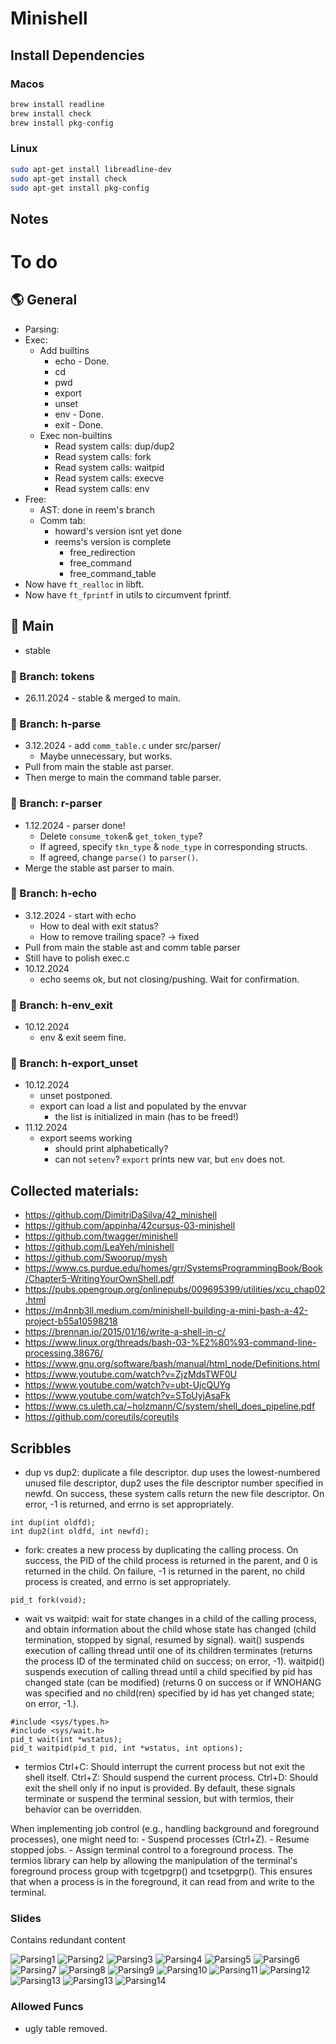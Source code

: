 # Minishell

## Install Dependencies
### Macos
```bash
brew install readline
brew install check
brew install pkg-config
```

### Linux
```bash
sudo apt-get install libreadline-dev
sudo apt-get install check
sudo apt-get install pkg-config
```

## Notes
# To do

## 🌎 General
- Parsing:
- Exec:
	- Add builtins
		- echo - Done.
		- cd
		- pwd
		- export
		- unset
		- env - Done.
		- exit - Done.
	- Exec non-builtins
		- Read system calls: dup/dup2
		- Read system calls: fork
		- Read system calls: waitpid
		- Read system calls: execve
		- Read system calls: env
- Free:
	- AST: done in reem's branch
	- Comm tab: 
		- howard's version isnt yet done
		- reems's version is complete
			- free_redirection
			- free_command
			- free_command_table
- Now have `ft_realloc` in libft.
- Now have `ft_fprintf` in utils to circumvent fprintf.

## 🌴 Main
- stable

### 🌿 Branch: tokens
- 26.11.2024 - stable & merged to main.

### 🌿 Branch: h-parse
- 3.12.2024 - add `comm_table.c` under src/parser/
	- Maybe unnecessary, but works.
- Pull from main the stable ast parser.
- Then merge to main the command table parser.

### 🌿 Branch: r-parser
- 1.12.2024 - parser done!
	- Delete `consume_token`& `get_token_type`? 
	- If agreed, specify `tkn_type` & `node_type` in corresponding structs.
	- If agreed, change `parse()` to `parser()`.
- Merge the stable ast parser to main.

### 🌿 Branch: h-echo
- 3.12.2024 - start with echo
	- How to deal with exit status?
	- How to remove trailing space? -> fixed
- Pull from main the stable ast and comm table parser
- Still have to polish exec.c
- 10.12.2024
	- echo seems ok, but not closing/pushing. Wait for confirmation.

### 🌿 Branch: h-env_exit
- 10.12.2024
	- env & exit seem fine.

### 🌿 Branch: h-export_unset
- 10.12.2024
	- unset postponed.
	- export can load a list and populated by the envvar
		- the list is initialized in main (has to be freed!)
- 11.12.2024
	- export seems working
		- should print alphabetically?
		- can not `setenv`? `export` prints new var, but `env` does not.

## Collected materials:
- https://github.com/DimitriDaSilva/42_minishell
- https://github.com/appinha/42cursus-03-minishell
- https://github.com/twagger/minishell
- https://github.com/LeaYeh/minishell
- https://github.com/Swoorup/mysh
- https://www.cs.purdue.edu/homes/grr/SystemsProgrammingBook/Book/Chapter5-WritingYourOwnShell.pdf
- https://pubs.opengroup.org/onlinepubs/009695399/utilities/xcu_chap02.html
- https://m4nnb3ll.medium.com/minishell-building-a-mini-bash-a-42-project-b55a10598218
- https://brennan.io/2015/01/16/write-a-shell-in-c/
- https://www.linux.org/threads/bash-03-%E2%80%93-command-line-processing.38676/
- https://www.gnu.org/software/bash/manual/html_node/Definitions.html
- https://www.youtube.com/watch?v=ZjzMdsTWF0U
- https://www.youtube.com/watch?v=ubt-UjcQUYg
- https://www.youtube.com/watch?v=SToUyjAsaFk
- https://www.cs.uleth.ca/~holzmann/C/system/shell_does_pipeline.pdf
- https://github.com/coreutils/coreutils

## Scribbles
- dup vs dup2: duplicate a file descriptor. dup uses the lowest-numbered unused file descriptor, dup2 uses the file descriptor number specified in newfd.
On  success, these system calls return the new file descriptor.  On error, -1 is returned, and
       errno is set appropriately.
```
int dup(int oldfd);
int dup2(int oldfd, int newfd);
```

- fork: creates a new process by duplicating the calling process. On success, the PID of the child process is returned in the parent, and 0 is returned in the child. On failure, -1 is returned in the parent, no child process is created, and errno is set appropriately.
```
pid_t fork(void);
```
- wait vs waitpid:  wait for state changes in a child of the calling process, and obtain information about the child whose state has changed (child termination, stopped by signal, resumed by signal). wait() suspends execution of calling thread until one of its children terminates (returns the process ID of the terminated child on success; on error, -1). waitpid() suspends execution of calling thread until a child specified by pid has changed state (can be modified) (returns 0 on success or if WNOHANG was specified and no child(ren) specified by id has yet changed state; on error, -1.).
```
#include <sys/types.h>
#include <sys/wait.h>
pid_t wait(int *wstatus);
pid_t waitpid(pid_t pid, int *wstatus, int options);
```

- termios
Ctrl+C: Should interrupt the current process but not exit the shell itself.
Ctrl+Z: Should suspend the current process.
Ctrl+D: Should exit the shell only if no input is provided.
By default, these signals terminate or suspend the terminal session, but with termios, their behavior can be overridden.

When implementing job control (e.g., handling background and foreground processes), one might need to:
	- Suspend processes (Ctrl+Z).
	- Resume stopped jobs.
	- Assign terminal control to a foreground process.
The termios library can help by allowing the manipulation of the terminal's foreground process group with tcgetpgrp() and tcsetpgrp(). This ensures that when a process is in the foreground, it can read from and write to the terminal.

### Slides
Contains redundant content

![Parsing1](./slides/Ms_slide0.svg "Parsing")
![Parsing2](./slides/Ms_slide1.svg "Lexer")
![Parsing3](./slides/Ms_slide2.svg "Parser")
![Parsing4](./slides/Ms_slide3.svg "Parser Ex1")
![Parsing5](./slides/Ms_slide4.svg "Parser Ex2")
![Parsing6](./slides/Ms_slide5.svg "Nodes")
![Parsing7](./slides/Ms_slide6.svg "ASTree & Command Table plan")
![Parsing8](./slides/Ms_slide7.svg "Lex Syn Sem Analysis")
![Parsing9](./slides/Ms_slide8.svg "parse_expression1")
![Parsing10](./slides/Ms_slide9.svg "parse_expression2")
![Parsing11](./slides/Ms_slide10.svg "parse_expression3")
![Parsing12](./slides/Ms_slide11.svg "parse_expression4")
![Parsing13](./slides/Ms_slide12.svg "Shortened funcs")
![Parsing13](./slides/Ms_slide13.svg "Parsing workflow")
![Parsing14](./slides/Ms_slide14.svg "AST -> Command Table flow")

### Allowed Funcs
- ugly table removed.